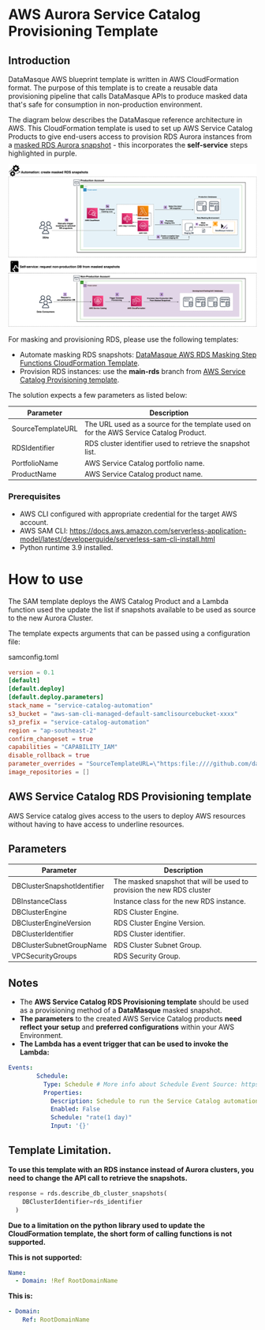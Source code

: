 # AWS Aurora Service Catalog Provisioning Template

## Introduction

DataMasque AWS blueprint template is written in AWS CloudFormation format. The purpose of this template is to create a reusable data provisioning pipeline that calls DataMasque APIs to produce masked data that's safe for consumption in non-production environment.

The diagram below describes the DataMasque reference architecture in AWS.  This CloudFormation template is used to set up AWS Service Catalog Products to give end-users access to provision RDS Aurora instances from a [masked RDS Aurora snapshot](https://github.com/datamasque/DataMasque-AWS-Aurora-masking-stepfunctions-blueprint) - this incorporates the **self-service** steps highlighted in purple.  

![Reference deployment](reference_deployment.png "Reference deployment")

For masking and provisioning RDS, please use the following templates:
- Automate masking RDS snapshots: [DataMasque AWS RDS Masking Step Functions CloudFormation Template](https://github.com/datamasque/DataMasque-AWS-RDS-masking-stepfunctions-blueprint).
- Provision RDS instances: use the **main-rds** branch from [AWS Service Catalog Provisioning template](https://github.com/datamasque/DataMasque-AWS-service-catalog-database-provisioning-blueprint).

The solution expects a few parameters as listed below:

| Parameter         | Description                                                                            |
|-------------------|----------------------------------------------------------------------------------------|
| SourceTemplateURL | The URL used as a source for the template used on for the AWS Service Catalog Product. |
| RDSIdentifier     | RDS cluster identifier used to retrieve the snapshot list.                             |
| PortfolioName     | AWS Service Catalog portfolio name.                                                    |  
| ProductName       | AWS Service Catalog product name.                                                      |

### Prerequisites

- AWS CLI configured with appropriate credential for the target AWS account.
- AWS SAM
  CLI: https://docs.aws.amazon.com/serverless-application-model/latest/developerguide/serverless-sam-cli-install.html
- Python runtime 3.9 installed.

# How to use

The SAM template deploys the AWS Catalog Product and a Lambda function used the update the list if snapshots available to be used as source to the new Aurora Cluster.

The template expects arguments that can be passed using a configuration file:

samconfig.toml

```toml
version = 0.1
[default]
[default.deploy]
[default.deploy.parameters]
stack_name = "service-catalog-automation"
s3_bucket = "aws-sam-cli-managed-default-samclisourcebucket-xxxx"
s3_prefix = "service-catalog-automation"
region = "ap-southeast-2"
confirm_changeset = true
capabilities = "CAPABILITY_IAM"
disable_rollback = true
parameter_overrides = "SourceTemplateURL=\"https:file:////github.com/datamasque/DataMasque-AWS-service-catalog-database-provisioning-blueprint/blob/dev/RDSDBInstance.template\" RDSIdentifier=\"dtq-postgresql-blueprint-testing-xxxx\""
image_repositories = []
```

## AWS Service Catalog RDS Provisioning template

AWS Service catalog gives access to the users to deploy AWS resources without having to have access to underline resources.


## Parameters

| Parameter                   | Description                                                            |
|-----------------------------|------------------------------------------------------------------------|
| DBClusterSnapshotIdentifier | The masked snapshot that will be used to provision the new RDS cluster |
| DBInstanceClass             | Instance class for the new RDS instance.                               |
| DBClusterEngine             | RDS Cluster Engine.                                                    |
| DBClusterEngineVersion      | RDS Cluster Engine Version.                                            |
| DBClusterIdentifier         | RDS Cluster identifier.                                                |
| DBClusterSubnetGroupName    | RDS Cluster Subnet Group.                                              |
| VPCSecurityGroups           | RDS Security Group.                                                    |

## Notes

- The **AWS Service Catalog RDS Provisioning template** should be used as a provisioning method of a **DataMasque** masked snapshot.
- **The parameters** to the created AWS Service Catalog products **need reflect your setup** and **preferred configurations** within your AWS Environment.
- **The Lambda has a event trigger that can be used to invoke the Lambda:**
```yaml
Events:
        Schedule:
          Type: Schedule # More info about Schedule Event Source: https://docs.aws.amazon.com/serverless-application-model/latest/developerguide/sam-property-statemachine-schedule.html
          Properties:
            Description: Schedule to run the Service Catalog automation daily.
            Enabled: False
            Schedule: "rate(1 day)"
            Input: '{}'
```

## Template Limitation.

**To use this template with an RDS instance instead of Aurora clusters, you need to change the API call to retrieve the snapshots.**
```python
response = rds.describe_db_cluster_snapshots(
    DBClusterIdentifier=rds_identifier
  )
```

**Due to a limitation on the python library used to update the CloudFormation template, the short form of calling functions is not supported.**

**This is not supported:**
```yaml
Name:
  - Domain: !Ref RootDomainName
```

**This is:**

```yaml
- Domain:
    Ref: RootDomainName
```